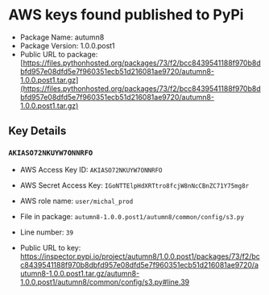 # AWS keys found published to PyPi

* Package Name: autumn8
* Package Version: 1.0.0.post1
* Public URL to package: [https://files.pythonhosted.org/packages/73/f2/bcc8439541188f970b8dbfd957e08dfd5e7f960351ecb51d216081ae9720/autumn8-1.0.0.post1.tar.gz](https://files.pythonhosted.org/packages/73/f2/bcc8439541188f970b8dbfd957e08dfd5e7f960351ecb51d216081ae9720/autumn8-1.0.0.post1.tar.gz)

## Key Details

### `AKIASO72NKUYW7ONNRFO`

* AWS Access Key ID: `AKIASO72NKUYW7ONNRFO`
* AWS Secret Access Key: `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` 
* AWS role name: `user/michal_prod`
* File in package: `autumn8-1.0.0.post1/autumn8/common/config/s3.py`
* Line number: `39`

* Public URL to key: https://inspector.pypi.io/project/autumn8/1.0.0.post1/packages/73/f2/bcc8439541188f970b8dbfd957e08dfd5e7f960351ecb51d216081ae9720/autumn8-1.0.0.post1.tar.gz/autumn8-1.0.0.post1/autumn8/common/config/s3.py#line.39


